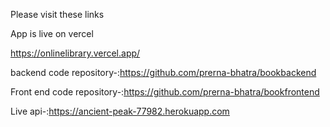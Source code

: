 Please visit these links

App is live on vercel 




https://onlinelibrary.vercel.app/



backend code repository-:https://github.com/prerna-bhatra/bookbackend



Front end code repository-:https://github.com/prerna-bhatra/bookfrontend



Live api-:https://ancient-peak-77982.herokuapp.com








